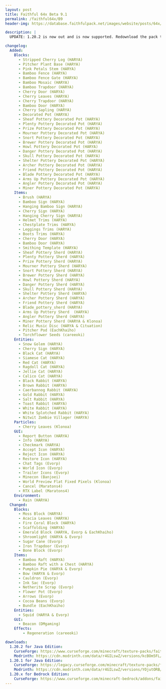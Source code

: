 ```yaml
---
layout: post
title: Faithful 64x Beta 9.1
permalink: /faithful64x/B9
header-img: https://database.faithfulpack.net/images/website/posts/64x/B9.png

description: |
  UPDATE: 1.20.2 is now out and is now supported. Redownload the pack to fix UIs and Bamboo Fence Gate. Time flies but... It's the third anniversary of the Faithful 64x! THANK YOU for your continued support! Like every year, I've prepared an exceptional update. On the program: new textures for 1.20, quality improvements for some, but above all, the cats are finished. Thanks again to all our players, and see you in December!

changelog:
  Added:
    Blocks:
      - Stripped Cherry Log (HARYA)
      - Pitcher Plant Base (HARYA)
      - Pink Petals Stem (HARYA)
      - Bamboo Fence (HARYA)
      - Bamboo Fence Gate (HARYA)
      - Bamboo Mosaic (HARYA)
      - Bamboo Trapdoor (HARYA)
      - Cherry Door (HARYA)
      - Cherry Leaves (HARYA)
      - Cherry Trapdoor (HARYA)
      - Bamboo Door (HARYA)
      - Cherry Sapling (HARYA)
      - Decorated Pot (HARYA)
      - Sheaf Pottery Decorated Pot (HARYA)
      - Plenty Pottery Decorated Pot (HARYA)
      - Prize Pottery Decorated Pot (HARYA)
      - Mourner Pottery Decorated Pot (HARYA)
      - Snort Pottery Decorated Pot (HARYA)
      - Brewer Pottery Decorated Pot (HARYA)
      - Howl Pottery Decorated Pot (HARYA)
      - Danger Pottery Decorated Pot (HARYA)
      - Skull Pottery Decorated Pot (HARYA)
      - Shelter Pottery Decorated Pot (HARYA)
      - Archer Pottery Decorated Pot (HARYA)
      - Friend Pottery Decorated Pot (HARYA)
      - Blade Pottery Decorated Pot (HARYA)
      - Arms Up Pottery Decorated Pot (HARYA)
      - Angler Pottery Decorated Pot (HARYA)
      - Miner Pottery Decorated Pot (HARYA)
    Items:
      - Brush (HARYA)
      - Bamboo Sign (HARYA)
      - Hanging Bamboo Sign (HARYA)
      - Cherry Sign (HARYA)
      - Hanging Cherry Sign (HARYA)
      - Helmet Trims (HARYA)
      - Chestplate Trims (HARYA)
      - Leggings Trims (HARYA)
      - Boots Trims (HARYA)
      - Cherry Door (HARYA)
      - Bamboo Door (HARYA)
      - Smithing Template (HARYA)
      - Sheaf Pottery Sherd (HARYA)
      - Plenty Pottery Sherd (HARYA)
      - Prize Pottery Sherd (HARYA)
      - Mourner Pottery Sherd (HARYA)
      - Snort Pottery Sherd (HARYA)
      - Brewer Pottery Sherd (HARYA)
      - Howl Pottery Sherd (HARYA)
      - Danger Pottery Sherd (HARYA)
      - Skull Pottery Sherd (HARYA)
      - Shelter Pottery Sherd (HARYA)
      - Archer Pottery Sherd (HARYA)
      - Friend Pottery Sherd (HARYA)
      - Blade_pottery_sherd (HARYA)
      - Arms Up Pottery Sherd  (HARYA)
      - Angler Pottery Sherd (HARYA)
      - Miner Pottery Sherd (HARYA & Klonoa)
      - Relic Music Disc (HARYA & Cituation)
      - Pitcher Pod (EachKhaiho)
      - Torchflower Seeds (careeoki)
    Entities:
      - Snow Golem (HARYA)
      - Cherry Sign (HARYA)
      - Black Cat (HARYA)
      - Siamese Cat (HARYA)
      - Red Cat (HARYA)
      - Ragdoll Cat (HARYA)
      - Jellie Cat (HARYA)
      - Calico Cat (HARYA)
      - Black Rabbit (HARYA)
      - Brown Rabbit (HARYA)
      - Caerbannog Rabbit (HARYA)
      - Gold Rabbit (HARYA)
      - Salt Rabbit (HARYA)
      - Toast Rabbit (HARYA)
      - White Rabbit (HARYA)
      - White Splotched Rabbit (HARYA)
      - Nitwit Zombie Villager (HARYA)
    Particles:
      - Cherry Leaves (Klonoa)
    GUI:
      - Report Button (HARYA)
      - Info (HARYA)
      - Checkmark (HARYA)
      - Accept Icon (HARYA)
      - Reject Icon (HARYA)
      - Restore Icon (HARYA)
      - Chat Tags (Evorp)
      - World Icon (Evorp)
      - Trailer Icons (Evorp)
      - Minecon (Banjoei)
      - World Preview Flat Fixed Pixels (Klonoa)
      - Cancel (Maratons4)
      - RTX Label (Maratons4)
    Environment:
      - Rain (HARYA)
  Changed:
    Blocks:
      - Moss Block (HARYA)
      - Acacia Leaves (HARYA)
      - Fire Coral Block (HARYA)
      - Scaffolding (HARYA)
      - Emerald Block (HARYA, Evorp & EachKhaiho)
      - Shroomlight (HARYA & Evorp)
      - Sugar Cane (Evorp)
      - Iron Trapdoor (Evorp)
      - Bone Block (Evorp)
    Items:
      - Bamboo Raft (HARYA)
      - Bamboo Raft with a Chest (HARYA)
      - Pumpkin Pie (HARYA & Evorp)
      - Bow (HARYA & Evorp)
      - Cauldron (Evorp)
      - Ink Sac (Evorp)
      - Netherite Scrap (Evorp)
      - Flower Pot (Evorp)
      - Arrows (Evorp)
      - Cocoa Beans (Evorp)
      - Bundle (EachKhaiho)
    Entities:
      - Squid (HARYA & Evorp)
    GUI:
      - Beacon (DMgaming)
    Effects:
        - Regeneration (careeoki)

downloads:
  1.20.2 for Java Edition:
    CurseForge: https://www.curseforge.com/minecraft/texture-packs/faithful-64x/files/4763591
    Modrinth: https://cdn.modrinth.com/data/r4GILswZ/versions/kcBOm5FL/Faithful%2064x%20-%20Beta%209.1.zip
  1.20.1 for Java Edition:
    CurseForge: https://legacy.curseforge.com/minecraft/texture-packs/faithful-64x/files/4626083
    Modrinth: https://cdn.modrinth.com/data/r4GILswZ/versions/YOjutORB/Faithful%2064x%20-%20Beta%209.zip
  1.20.x for Bedrock Edition:
    CurseForge: https://www.curseforge.com/minecraft-bedrock/addons/faithful-64x-bedrock/files/4626080
---
```

